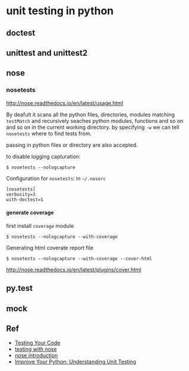 # unit testing in python


## doctest

## unittest and unittest2


## nose

### nosetests

http://nose.readthedocs.io/en/latest/usage.html

By deafult it scans all the python files, directories, modules matching `testMatch`
and recursively seaches python modules, functions and so on and so on in the current
working directory. by specifying `-w` we can tell `nosetests` where to find tests from.

passing in python files or directory are also accepted.

to disable logging capturation:

```
$ nosetests --nologcapture
```

Configuration for `nosetests`: in `~/.noserc`

```
[nosetests]
verbosity=3
with-doctest=1
```

#### generate coverage

first install `coverage` module

```
$ nosetests --nologcapture --with-coverage
```

Generating html coverate report file

```
$ nosetests --nologcapture --with-coverage --cover-html
```
http://nose.readthedocs.io/en/latest/plugins/cover.html

## py.test

## mock


## Ref

* [Testing Your Code](http://docs.python-guide.org/en/latest/writing/tests/)
* [testing with nose](http://nose.readthedocs.io/en/latest/testing.html)
* [nose introduction](http://pythontesting.net/framework/nose/nose-introduction/#no_boilerplate)
* [Improve Your Python: Understanding Unit Testing](https://jeffknupp.com/blog/2013/12/09/improve-your-python-understanding-unit-testing/)
